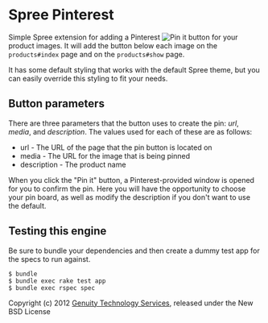 # Spree Pinterest

Simple Spree extension for adding a Pinterest ![Pin it](http://passets-cdn.pinterest.com/images/pinit_preview_horizontal.png) button for your
product images.  It will add the button below each image on the
`products#index` page and on the `products#show` page.

It has some
default styling that works with the default Spree theme, but you can
easily override this styling to fit your needs.

## Button parameters

There are three parameters that the button uses to create the pin:
_url_, _media_, and _description_.  The values used for each of these are
as follows:

* url - The URL of the page that the pin button is located on
* media - The URL for the image that is being pinned
* description - The product name

When you click the "Pin it" button, a Pinterest-provided window is
opened for you to confirm the pin.  Here you will have the opportunity
to choose your pin board, as well as modify the description if you don't
want to use the default.

## Testing this engine

Be sure to bundle your dependencies and then create a dummy test app for the specs to run against.

    $ bundle
    $ bundle exec rake test app
    $ bundle exec rspec spec

Copyright (c) 2012 [Genuity Technology Services](http://genuitytech.com), released under the New BSD License
